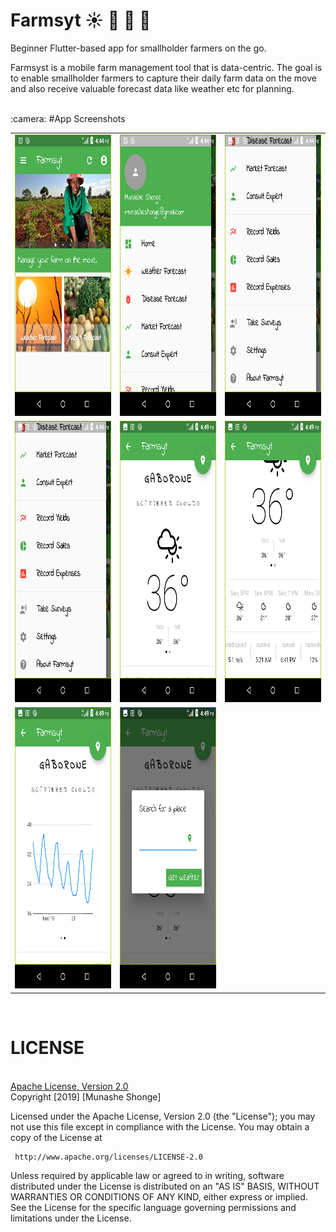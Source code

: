 # Farmsyt :sunny: :bug: :rooster: :tomato:

Beginner Flutter-based app for smallholder farmers on the go.

Farmsyst is a mobile farm management tool that is data-centric. The goal is to enable smallholder farmers to capture their daily farm data on the move and also receive valuable forecast data like weather etc for planning.

<br>
:camera: #App Screenshots
<div>
<table>

<tr>
    <td>
        <img src="scr1.png" alt="Screen1" width="250" height="450"/>
    </td>
    <td>
        <img src="scr2.png" alt="Screen2" width="250" height="450"/>
    </td>
     <td>
        <img src="scr3.png" alt="Screen2" width="250" height="450"/>
    </td>
</tr>

<tr>
    <td>
        <img src="scr3.png" alt="Screen3" width="250" height="450"/>
    </td>
    <td>
        <img src="scr4.png" alt="Screen4" width="250" height="450"/>
    </td>
    <td>
        <img src="scr5.png" alt="Screen5" width="250" height="450"/>
    </td>
</tr>

<tr>   
    <td>
        <img src="scr6.png" alt="Screen6" width="250" height="450"/>
    </td>
    <td>
     <img src="scr7.png" alt="Screen7" width="250" height="450"/>
    </td>
</tr>


</table>
</div>
<br>

# LICENSE
<br>
<a href="http://www.apache.org/licenses/LICENSE-2.0"> Apache License, Version 2.0 </a><br>
Copyright [2019] [Munashe Shonge]

   Licensed under the Apache License, Version 2.0 (the "License");
   you may not use this file except in compliance with the License.
   You may obtain a copy of the License at

     http://www.apache.org/licenses/LICENSE-2.0

   Unless required by applicable law or agreed to in writing, software
   distributed under the License is distributed on an "AS IS" BASIS,
   WITHOUT WARRANTIES OR CONDITIONS OF ANY KIND, either express or implied.
   See the License for the specific language governing permissions and
   limitations under the License.
